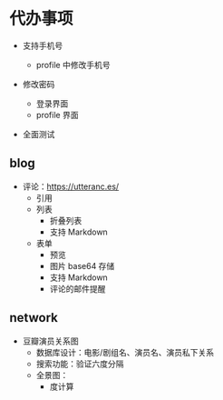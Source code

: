 # 代办事项

- 支持手机号

  - profile 中修改手机号

- 修改密码

  - 登录界面
  - profile 界面

- 全面测试

## blog

- 评论：https://utteranc.es/
  - 引用
  - 列表
    - 折叠列表
    - 支持 Markdown
  - 表单
    - 预览
    - 图片 base64 存储
    - 支持 Markdown
    - 评论的邮件提醒

## network

- 豆瓣演员关系图
  - 数据库设计：电影/剧组名、演员名、演员私下关系
  - 搜索功能：验证六度分隔
  - 全景图：
    - 度计算
